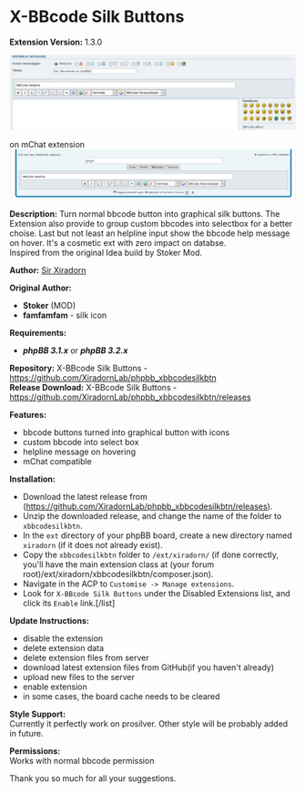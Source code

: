 # X-BBcode Silk Buttons
**Extension Version:** 1.3.0  

![screen1](contrib/screen.jpg "screen1")

on mChat extension  
![screen2](contrib/screen2.jpg "screen2")

**Description:** Turn normal bbcode button into graphical silk buttons. The Extension also provide to group custom bbcodes into selectbox for a better choise. Last but not least an helpline input show the bbcode help message on hover. It's a cosmetic ext with zero impact on databse.  
Inspired from the original Idea build by Stoker Mod.  

**Author:** [Sir Xiradorn](https://github.com/Xiradorn "Tony Frost")

**Original Author:**  
* **Stoker** (MOD)  
* **famfamfam** - silk icon  

**Requirements:**  
* ***phpBB 3.1.x*** or ***phpBB 3.2.x***  

**Repository:** X-BBcode Silk Buttons - https://github.com/XiradornLab/phpbb_xbbcodesilkbtn  
**Release Download:** X-BBcode Silk Buttons - https://github.com/XiradornLab/phpbb_xbbcodesilkbtn/releases  

**Features:**  
* bbcode buttons turned into graphical button with icons  
* custom bbcode into select box  
* helpline message on hovering  
* mChat compatible  

**Installation:**
* Download the latest release from (https://github.com/XiradornLab/phpbb_xbbcodesilkbtn/releases).
* Unzip the downloaded release, and change the name of the folder to `xbbcodesilkbtn`.
* In the `ext` directory of your phpBB board, create a new directory named `xiradorn` (if it does not already exist).
* Copy the `xbbcodesilkbtn` folder to `/ext/xiradorn/` (if done correctly, you'll have the main extension class at (your forum root)/ext/xiradorn/xbbcodesilkbtn/composer.json).
* Navigate in the ACP to `Customise -> Manage extensions`.
* Look for `X-BBcode Silk Buttons` under the Disabled Extensions list, and click its `Enable` link.[/list]

**Update Instructions:**  
* disable the extension
* delete extension data
* delete extension files from server
* download latest extension files from GitHub(if you haven't already)
* upload new files to the server
* enable extension
* in some cases, the board cache needs to be cleared

**Style Support:**  
Currently it perfectly work on prosilver. Other style will be probably added in future.  

**Permissions:**  
Works with normal bbcode permission  

Thank you so much for all your suggestions.  